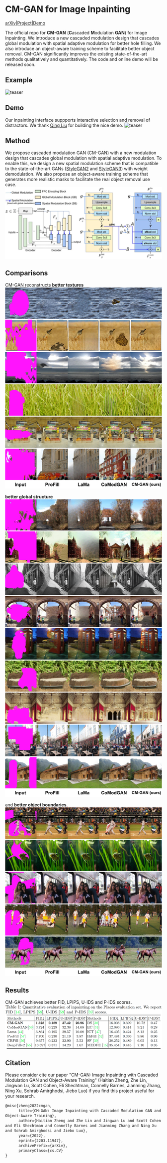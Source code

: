 # CM-GAN for Image Inpainting
[arXiv](https://arxiv.org/abs/2203.11947)|[Project](https://github.com/htzheng/CM-GAN-Inpainting/)|[Demo](https://arxiv.org/abs/2203.11947)

The official repo for **CM-GAN** (**C**ascaded **M**odulation **GAN**) for Image Inpainting. We introduce a new cascaded modulation design that cascades global modulation with spatial adaptive modulation for better hole filling. We also introduce an object-aware training scheme to facilitate better object removal. CM-GAN significantly improves the existing state-of-the-art methods qualitatively and quantitatively. The code and online demo will be released soon.

## Example
![teaser](figures/teaser.gif)

## Demo
Our inpainting interface suppports interactive selection and removal of distractors. We thank [Qing Liu](https://qliu24.github.io/) for building the nice demo.
![teaser](figures/demo1.gif)

## Method
We propose cascaded modulation GAN (CM-GAN) with a new modulation design that cascades global modulation with spatial adaptive modulation. To enable this, we design a new spatial modulation scheme that is compatible to the state-of-the-art GANs ([StyleGAN2](https://github.com/NVlabs/stylegan2-ada-pytorch) and [StyleGAN3](https://github.com/NVlabs/stylegan3)) with weight demodulation. We also propose an object-aware training scheme that generates more realistic masks to facilitate the real object removal use case.
![teaser](figures/framework.jpg)

## Comparisons
CM-GAN reconstructs **better textures**
![teaser](figures/193.jpg)
![teaser](figures/664.jpg)
![teaser](figures/2902.jpg)
![teaser](figures/Places365_val_00020862.png)
![teaser](figures/Places365_val_00028010.png)
![teaser](figures/Places365_val_00014099.png)
![teaser](figures/caption.png)
<!-- ![teaser](figures/493_thick.jpg) -->

**better global structure**
![teaser](figures/3241.jpg)
![teaser](figures/742.jpg)
![teaser](figures/Places365_val_00025577.png)
![teaser](figures/Places365_val_00025090.png)
![teaser](figures/6013.jpg)
![teaser](figures/Places365_val_00020151.png)
![teaser](figures/Places365_val_00027012.png)
![teaser](figures/Places365_val_00022189.png)
![teaser](figures/Places365_val_00022376.png)
![teaser](figures/caption.png)

and **better object boundaries**.
![teaser](figures/824.jpg)
![teaser](figures/1340.jpg)
![teaser](figures/14.jpg)
![teaser](figures/Places365_val_00025613.png)
![teaser](figures/Places365_val_00029029.png)
![teaser](figures/caption.png)


## Results
CM-GAN achieves better FID, LPIPS, U-IDS and P-IDS scores.
![teaser](figures/table.png)


## Citation
Please consider cite our paper "CM-GAN: Image Inpainting with Cascaded Modulation GAN and Object-Aware Training" (Haitian Zheng, Zhe Lin, Jingwan Lu, Scott Cohen, Eli Shechtman, Connelly Barnes, Jianming Zhang, Ning Xu, Sohrab Amirghodsi, Jiebo Luo) if you find this project useful for your research. 
```
@misc{zheng2022cmgan,
      title={CM-GAN: Image Inpainting with Cascaded Modulation GAN and Object-Aware Training}, 
      author={Haitian Zheng and Zhe Lin and Jingwan Lu and Scott Cohen and Eli Shechtman and Connelly Barnes and Jianming Zhang and Ning Xu and Sohrab Amirghodsi and Jiebo Luo},
      year={2022},
      eprint={2203.11947},
      archivePrefix={arXiv},
      primaryClass={cs.CV}
}
```
